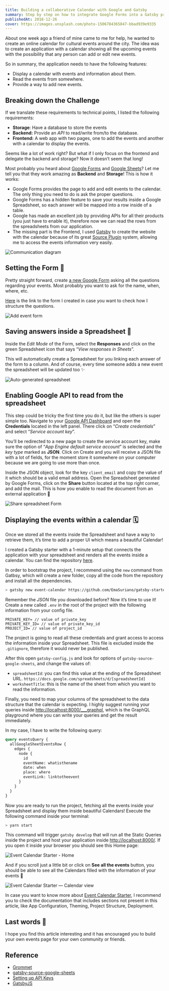 ```yaml
---
title: Building a collaborative Calendar with Google and Gatsby
summary: Step by step on how to integrate Google Forms into a Gatsby project to collect new answer and display them inside the website.
publishedAt: 2018-12-26
cover: https://images.unsplash.com/photo-1506784365847-bbad939e9335
---
```


About one week ago a friend of mine came to me for help, he wanted to create an online calendar for cultural events around the city. The idea was to create an application with a calendar showing all the upcoming events with the possibility that any person can add or edit new events.

So in summary, the application needs to have the following features:

- Display a calendar with events and information about them.
- Read the events from somewhere.
- Provide a way to add new events.

## Breaking down the Challenge

If we translate these requirements to technical points, I listed the following requirements:

- **Storage**: Have a database to store the events
- **Backend:** Provide an _API_ to read/write from/to the database.
- **Frontend:** A web app with two pages, one to add the events and another with a calendar to display the events.

Seems like a lot of work right? But what if I only focus on the frontend and delegate the backend and storage? Now it doesn’t seem that long!

Most probably you heard about [Google Forms](https://www.google.com/intl/en/forms/about/) and [Google Sheets](https://www.google.com/intl/en/sheets/about/)? Let me tell you that they work amazing as **Backend** and **Storage**! This is how it works:

- Google Forms provides the page to add and edit events to the calendar. The only thing you need to do is ask the proper questions.
- Google Forms has a hidden feature to save your results inside a Google Spreadsheet, so each answer will be mapped into a row inside of a table.
- Google has made an excellent job by providing APIs for all their products (you just have to enable it), therefore now we can read the rows from the spreadsheets from our application.
- The missing part is the Frontend, I used [Gatsby](https://www.gatsbyjs.org/) to create the website with the calendar because of its great [Source Plugin](https://www.gatsbyjs.org/tutorial/part-five/) system, allowing me to access the events information very easily.

![Communication diagram](./_images/Communication_diagram.png)

## Setting the Form 📝

Pretty straight forward, create [a new Google Form](http://forms.new/) asking all the questions regarding your events. Most probably you want to ask for the name, when, where, etc.

[Here](https://docs.google.com/forms/d/e/1FAIpQLSeUNNgqdhcPlTaVqLb_NceeBd_XVTEBxGwr66wSUbFRArPo3A/viewform) is the link to the form I created in case you want to check how I structure the questions.

![Add event form](./_images/Add_event_form.png)

## Saving answers inside a Spreadsheet 💾

Inside the _Edit Mode_ of the Form, select the **Responses** and click on the green Spreadsheet icon that says “_View responses in Sheets_”.

This will automatically create a Spreadsheet for you linking each answer of the form to a column. And of course, every time someone adds a new event the spreadsheet will be updated too ✨

![Auto-generated spreadsheet](./_images/Auto-generated_spreadsheet.png)

## Enabling Google API to read from the spreadsheet

This step could be tricky the first time you do it, but like the others is super simple too. Navigate to your [Google API Dashboard](https://console.developers.google.com/) and open the **Credentials** located in the left panel. There click on “_Create credentials_” and select “_Service account key_”.

You’ll be redirected to a new page to create the service account key, make sure the option of “_App Engine default service account_” is selected and the _key type_ marked as **JSON**. Click on Create and you will receive a JSON file with a lot of fields, for the moment store it somewhere on your computer because we are going to use more than once.

Inside the JSON object, look for the key `client_email` and copy the value of it which should be a valid email address. Open the Spreadsheet generated by Google Forms, click on the **Share** button located at the top right corner, and add the mail. This is how you enable to read the document from an external application 🎉

![Share spreadsheet Form](./_images/Share_spreadsheet_Form.png)

## Displaying the events within a calendar 🗓

Once we stored all the events inside the Spreadsheet and have a way to retrieve them, it’s time to add a proper UI which means a beautiful Calendar!

I created a Gatsby starter with a 1-minute setup that connects the application with your spreadsheet and renders all the events inside a calendar. You can find the repository [here](https://github.com/EmaSuriano/gatsby-starter-event-calendar).

In order to bootstrap the project, I recommend using the `new` command from Gatbsy, which will create a new folder, copy all the code from the repository and install all the dependencies.

```bash
> gatsby new event-calendar https://github.com/EmaSuriano/gatsby-starter-event-calendar
```

Remember the _JSON_ file you downloaded before? Now it’s time to use it! Create a new called `.env` in the root of the project with the following information from your config file.

```plain
PRIVATE_KEY= // value of private_key
PRIVATE_KEY_ID= // value of private_key_id
PROJECT_ID= // value of project_id
```

The project is going to read all these credentials and grant access to access the information inside your Spreadsheet. This file is excluded inside the `.gitignore`, therefore it would never be published.

After this open `gatsby-config.js` and look for options of `gatsby-source-google-sheets`, and change the values of:

- `spreadsheetId`: you can find this value at the ending of the Spreadsheet URL. `https://docs.google.com/spreadsheets/d/[spreadsheetId]`
- `worksheetTitle`: this is the name of the sheet from which you want to read the information.

Finally, you need to map your columns of the spreadsheet to the data structure that the calendar is expecting. I highly suggest running your queries inside [http://localhost:8000/\_\_\_graphql](http://localhost:8000/___graphql), which is the GraphQL playground where you can write your queries and get the result immediately.

In my case, I have to write the following query:

```graphql
query eventsQuery {
  allGoogleSheetEventsRow {
    edges {
      node {
        id
        eventName: whatisthename
        date: when
        place: where
        eventLink: linktotheevent
      }
    }
  }
}
```

Now you are ready to run the project, fetching all the events inside your Spreadsheet and display them inside beautiful Calendars!️ Execute the following command inside your terminal:

```bash
> yarn start
```

This command will trigger `gatsby develop` that will run all the Static Queries inside the project and host your application inside [http://localhost:8000/](http://localhost:8000/). If you open it inside your browser you should see this Home page:

![Event Calendar Starter - Home](./_images/Event_Calendar_Starter_—_Home.png)

And if you scroll just a little bit or click on **See all the events** button, you should be able to see all the Calendars filled with the information of your events 🎉

![Event Calendar Starter — Calendar view](./_images/Event_Calendar_Starter_—_Calendar_view.png)

In case you want to know more about [Event Calendar Starter](https://github.com/EmaSuriano/gatsby-starter-event-calendar), I recommend you to check the documentation that includes sections not present in this article, like App Configuration, Theming, Project Structure, Deployment.

## Last words 👋

I hope you find this article interesting and it has encouraged you to build your own events page for your own community or friends.

## Reference

- [Grommet](http://grommet.io)
- [gatsby-source-google-sheets](https://github.com/brandonmp/gatsby-source-google-sheets)
- [Setting up API Keys](https://support.google.com/googleapi/answer/6158862?hl=en)
- [GatsbyJS](https://www.gatsbyjs.org/)
